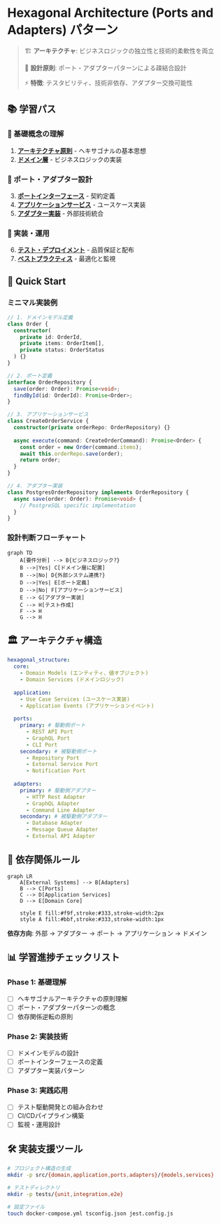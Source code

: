 # Hexagonal Architecture (Ports and Adapters) パターン

> 🏗️ **アーキテクチャ**: ビジネスロジックの独立性と技術的柔軟性を両立
> 
> 🔧 **設計原則**: ポート・アダプターパターンによる疎結合設計
> 
> ⚡ **特徴**: テスタビリティ、技術非依存、アダプター交換可能性

## 📚 学習パス

### 🎯 基礎概念の理解
1. **[アーキテクチャ原則](./core-concepts.md)** - ヘキサゴナルの基本思想
2. **[ドメイン層](./domain-layer.md)** - ビジネスロジックの実装

### 🔌 ポート・アダプター設計
3. **[ポートインターフェース](./ports-interfaces.md)** - 契約定義
4. **[アプリケーションサービス](./application-services.md)** - ユースケース実装
5. **[アダプター実装](./adapters-implementation.md)** - 外部技術統合

### 🚀 実装・運用
6. **[テスト・デプロイメント](./testing-deployment.md)** - 品質保証と配布
7. **[ベストプラクティス](./best-practices.md)** - 最適化と監視

## 🚀 Quick Start

### ミニマル実装例

```typescript
// 1. ドメインモデル定義
class Order {
  constructor(
    private id: OrderId,
    private items: OrderItem[],
    private status: OrderStatus
  ) {}
}

// 2. ポート定義
interface OrderRepository {
  save(order: Order): Promise<void>;
  findById(id: OrderId): Promise<Order>;
}

// 3. アプリケーションサービス
class CreateOrderService {
  constructor(private orderRepo: OrderRepository) {}
  
  async execute(command: CreateOrderCommand): Promise<Order> {
    const order = new Order(command.items);
    await this.orderRepo.save(order);
    return order;
  }
}

// 4. アダプター実装
class PostgresOrderRepository implements OrderRepository {
  async save(order: Order): Promise<void> {
    // PostgreSQL specific implementation
  }
}
```

### 設計判断フローチャート

```mermaid
graph TD
    A[要件分析] --> B{ビジネスロジック?}
    B -->|Yes| C[ドメイン層に配置]
    B -->|No| D{外部システム連携?}
    D -->|Yes| E[ポート定義]
    D -->|No| F[アプリケーションサービス]
    E --> G[アダプター実装]
    C --> H[テスト作成]
    F --> H
    G --> H
```

## 🏛️ アーキテクチャ構造

```yaml
hexagonal_structure:
  core:
    - Domain Models (エンティティ、値オブジェクト)
    - Domain Services (ドメインロジック)
  
  application:
    - Use Case Services (ユースケース実装)
    - Application Events (アプリケーションイベント)
  
  ports:
    primary: # 駆動側ポート
      - REST API Port
      - GraphQL Port  
      - CLI Port
    secondary: # 被駆動側ポート
      - Repository Port
      - External Service Port
      - Notification Port
  
  adapters:
    primary: # 駆動側アダプター
      - HTTP Rest Adapter
      - GraphQL Adapter
      - Command Line Adapter
    secondary: # 被駆動側アダプター
      - Database Adapter
      - Message Queue Adapter
      - External API Adapter
```

## 🔄 依存関係ルール

```mermaid
graph LR
    A[External Systems] --> B[Adapters]
    B --> C[Ports]
    C --> D[Application Services]
    D --> E[Domain Core]
    
    style E fill:#f9f,stroke:#333,stroke-width:2px
    style A fill:#bbf,stroke:#333,stroke-width:1px
```

**依存方向**: 外部 → アダプター → ポート → アプリケーション → ドメイン

## 📊 学習進捗チェックリスト

### Phase 1: 基礎理解
- [ ] ヘキサゴナルアーキテクチャの原則理解
- [ ] ポート・アダプターパターンの概念
- [ ] 依存関係逆転の原則

### Phase 2: 実装技術
- [ ] ドメインモデルの設計
- [ ] ポートインターフェースの定義
- [ ] アダプター実装パターン

### Phase 3: 実践応用
- [ ] テスト駆動開発との組み合わせ
- [ ] CI/CDパイプライン構築
- [ ] 監視・運用設計

## 🛠️ 実装支援ツール

```bash
# プロジェクト構造の生成
mkdir -p src/{domain,application,ports,adapters}/{models,services}

# テストディレクトリ
mkdir -p tests/{unit,integration,e2e}

# 設定ファイル
touch docker-compose.yml tsconfig.json jest.config.js
```

